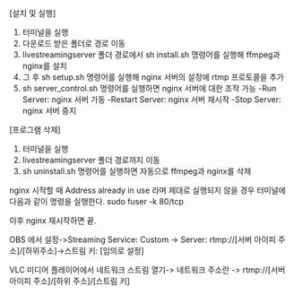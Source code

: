 [설치 및 실행]

1. 터미널을 실행
2. 다운로드 받은 폴더로 경로 이동
3. livestreamingserver 폴더 경로에서 sh install.sh 명령어를 실행해 ffmpeg과 nginx를 설치
4. 그 후 sh setup.sh 명령어를 실행해 nginx 서버의 설정에 rtmp 프로토콜을 추가
5. sh server_control.sh 명령어를 실행하면 nginx 서버에 대한 조작 가능
-Run Server: nginx 서버 가동
-Restart Server: nginx 서버 재시작
-Stop Server: nginx 서버 중지


[프로그램 삭제]

1. 터미널을 실행
2. livestreamingserver 폴더 경로까지 이동
3. sh uninstall.sh 명령어를 실행하면 자동으로 ffmpeg과 nginx를 삭제








nginx 시작할 때 Address already in use 라며 제대로 실행되지 않을 경우 터미널에 다음과 같이 명령을 실행한다.
sudo fuser -k 80/tcp

이후 nginx 재시작하면 끝.


OBS 에서 설정->Streaming Service: Custom -> Server: rtmp://[서버 아이피 주소]/[하위주소]->스트림 키: [임의로 설정]

VLC 미디어 플레이어에서 네트워크 스트림 열기-> 네트워크 주소란 -> rtmp://[서버 아이피 주소]/[하위 주소]/[스트림 키]
